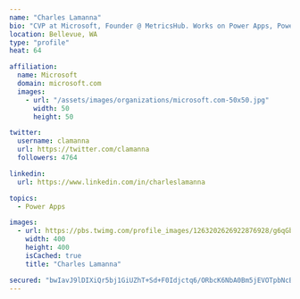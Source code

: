 ```yaml
---
name: "Charles Lamanna"
bio: "CVP at Microsoft, Founder @ MetricsHub. Works on Power Apps, Power Automate, Power Virtual Agent, Common Data Service and Dynamics 365."
location: Bellevue, WA
type: "profile"
heat: 64

affiliation:
  name: Microsoft
  domain: microsoft.com
  images:
    - url: "/assets/images/organizations/microsoft.com-50x50.jpg"
      width: 50
      height: 50

twitter:
  username: clamanna
  url: https://twitter.com/clamanna
  followers: 4764

linkedin:
  url: https://www.linkedin.com/in/charleslamanna

topics:
  - Power Apps

images:
  - url: https://pbs.twimg.com/profile_images/1263202626922876928/g6qGbHZ-_400x400.jpg
    width: 400
    height: 400
    isCached: true
    title: "Charles Lamanna"

secured: "bwIavJ9lDIXiQr5bj1GiUZhT+Sd+F0Idjctq6/ORbcK6NbA0Bm5jEVOTpbNcBXmvthzk47Ni5XlmqW4KPbE2zyqeT8O+Dvg0o9kgr6YNMju3Fqn+o+jNM2xBQ01yC8y55ZWXGtAgVP74desDatm8YG0GNzNzbujx5Kq+7aC4YWY8E+BMcTO7dhVcSTv9ietMAOnu0segXSwLyAJag6ZXVLZZiht6ZXr5tr+WHYLvO2jwIrD+4IBdeYxTS63lQDv+hhh9REL7AcJwPWRhruhyQ8QYZEapor5HAXdK4IL01EukoDcwx3iMxWAIb7EjCABuXRDSIgai/nOS2vefN4OF8eQH3YZanOK8fFp/Ahq7k7GMP1J12CGnowOcB6a+jclzkpS4Da2/C5anoTA7jjMB19Kpaxj2cJeo4HQXalpd7FQ=;ni1cKoA44fsVAp8i6O22vg=="
---
```


